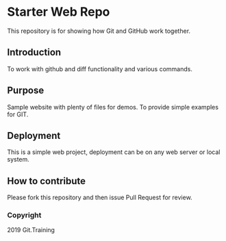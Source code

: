 # Starter Web Repo

This repository is for showing how Git and GitHub work together.

## Introduction

To work with github and diff functionality  and various commands.

## Purpose

Sample website with plenty of files for demos. To provide simple examples for GIT.


## Deployment

This is a simple web project, deployment can be on any web server or local system.

## How to contribute

Please fork this repository and then issue Pull Request for review.

### Copyright

2019 Git.Training
